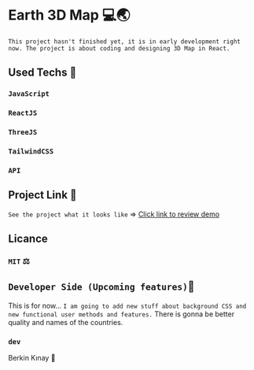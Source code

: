 # Earth 3D Map 💻🌏
`This project hasn't finished yet, it is in early development right now. The project is about coding and designing 3D Map in React.`

## Used Techs 🥰

### `JavaScript`
### `ReactJS`
### `ThreeJS`
### `TailwindCSS`
### `API`


## Project Link 🔭

`See the project what it looks like` => [Click link to review demo](https://3d-earth-map.vercel.app/)

## Licance
### `MIT` ⚖️

## `Developer Side (Upcoming features)`💫
This is for now...  `I am going to add new stuff about background CSS and new functional user methods and features.` There is gonna be better quality and names of the countries.

### `dev`
Berkin Kınay 👤
